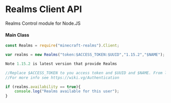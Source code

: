 Realms Client API
=====================
Realms Control module for Node.JS


#### Main Class

```js
const Realms = require("minecraft-realms").Client;

var realms = new Realms("token:$ACCESS_TOKEN:$UUID","1.15.2","$NAME");

Note 1.15.2 is latest version that provide Realms

//Replace $ACCESS_TOKEN to you access token and $UUID and $NAME. From launcher profiles or Mojang Auth API.
//For more info see https://wiki.vg/Authentication

if (realms.availability == true){
    console.log("Realms available for this user");
}
```
